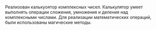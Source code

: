 Реализован калькуоятор комплексных чисел.
Калькулятор умеет выполнять операции сложения, умножения и деления над комплексными числами.
Для реализации математических операций, были использованы магические методы.
